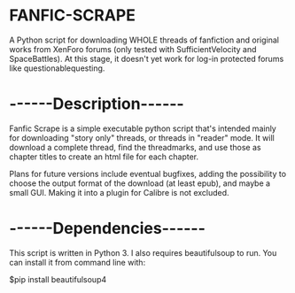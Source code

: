 # FANFIC-SCRAPE

A Python script for downloading WHOLE threads of fanfiction and original works from XenForo forums (only tested with SufficientVelocity and SpaceBattles). At this stage, it doesn't yet work for log-in protected forums like questionablequesting.

# ------Description------
Fanfic Scrape is a simple executable python script that's intended mainly for downloading "story only" threads, or threads in "reader" mode. It will download a complete thread, find the threadmarks, and use those as chapter titles to create an html file for each chapter.

Plans for future versions include eventual bugfixes, adding the possibility to choose the output format of the download (at least epub), and maybe a small GUI. Making it into a plugin for Calibre is not excluded.

# ------Dependencies------
This script is written in Python 3.
I also requires beautifulsoup to run. You can install it from command line with:

$pip install beautifulsoup4
